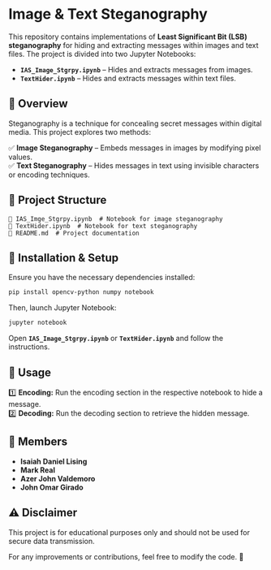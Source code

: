 # **Image & Text Steganography**  

This repository contains implementations of **Least Significant Bit (LSB) steganography** for hiding and extracting messages within images and text files. The project is divided into two Jupyter Notebooks:  

- **`IAS_Image_Stgrpy.ipynb`** – Hides and extracts messages from images.  
- **`TextHider.ipynb`** – Hides and extracts messages within text files.  

## **📌 Overview**  
Steganography is a technique for concealing secret messages within digital media. This project explores two methods:  

✅ **Image Steganography** – Embeds messages in images by modifying pixel values.  
✅ **Text Steganography** – Hides messages in text using invisible characters or encoding techniques.  

## **📂 Project Structure**  
```
📁 IAS_Imge_Stgrpy.ipynb  # Notebook for image steganography
📁 TextHider.ipynb  # Notebook for text steganography
📄 README.md  # Project documentation
```

## **🔧 Installation & Setup**  
Ensure you have the necessary dependencies installed:  
```bash
pip install opencv-python numpy notebook
```
Then, launch Jupyter Notebook:  
```bash
jupyter notebook
```
Open **`IAS_Image_Stgrpy.ipynb`** or **`TextHider.ipynb`** and follow the instructions.  

## **📌 Usage**  
1️⃣ **Encoding:** Run the encoding section in the respective notebook to hide a message.  
2️⃣ **Decoding:** Run the decoding section to retrieve the hidden message.  

## **👥 Members**  
- **Isaiah Daniel Lising**  
- **Mark Real**  
- **Azer John Valdemoro**  
- **John Omar Girado**  

## **⚠️ Disclaimer**  
This project is for educational purposes only and should not be used for secure data transmission.  

For any improvements or contributions, feel free to modify the code. 🚀

